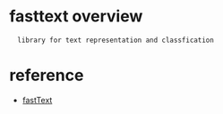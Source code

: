 # fasttext overview

  ```
    library for text representation and classfication
  ```

# reference

  - [fastText](https://github.com/facebookresearch/fastText )

